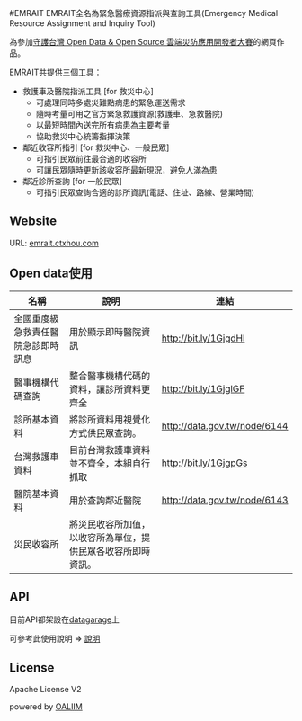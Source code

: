 #EMRAIT
EMRAIT全名為緊急醫療資源指派與查詢工具(Emergency Medical Resource Assignment and Inquiry Tool)

為參加[守護台灣 Open Data & Open Source 雲端災防應用開發者大賽](https://ossonazure.bhuntr.com/)的網頁作品。

EMRAIT共提供三個工具：

* 救護車及醫院指派工具 [for 救災中心]
    * 可處理同時多處災難點病患的緊急運送需求
    * 隨時考量可用之官方緊急救護資源(救護車、急救醫院)
    * 以最短時間內送完所有病患為主要考量
    * 協助救災中心統籌指揮決策
* 鄰近收容所指引 [for 救災中心、一般民眾]
    * 可指引民眾前往最合適的收容所
    * 可讓民眾隨時更新該收容所最新現況，避免人滿為患
* 鄰近診所查詢 [for 一般民眾]
    * 可指引民眾查詢合適的診所資訊(電話、住址、路線、營業時間)
    
## Website
URL: [emrait.ctxhou.com](http://emrait.ctxhou.com/)

## Open data使用

| 名稱                               | 說明                                                         | 連結                         |
|------------------------------------|--------------------------------------------------------------|------------------------------|
| 全國重度級急救責任醫院急診即時訊息 | 用於顯示即時醫院資訊                                         | http://bit.ly/1GjgdHl        |
| 醫事機構代碼查詢                   | 整合醫事機構代碼的資料，讓診所資料更齊全                     | http://bit.ly/1GjglGF        |
| 診所基本資料                       | 將診所資料用視覺化方式供民眾查詢。                           | http://data.gov.tw/node/6144 |
| 台灣救護車資料                     | 目前台灣救護車資料並不齊全，本組自行抓取                     | http://bit.ly/1GjgpGs        |
| 醫院基本資料                       | 用於查詢鄰近醫院                                             | http://data.gov.tw/node/6143 |
| 災民收容所                         | 將災民收容所加值，以收容所為單位，提供民眾各收容所即時資訊。 |                              |

## API

目前API都架設在[datagarage](http://www.datagarage.io/)上

可參考此使用說明 => [說明](https://docs.google.com/file/d/0B2RxwrCtb4FHenpXdkJYT0pzb1U/view)


## License
Apache License V2

powered by [OALIIM](http://ilin.iim.ncku.edu.tw/)